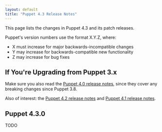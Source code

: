 ```yaml
---
layout: default
title: "Puppet 4.3 Release Notes"
---
```





This page lists the changes in Puppet 4.3 and its patch releases.

Puppet's version numbers use the format X.Y.Z, where:

* X must increase for major backwards-incompatible changes
* Y may increase for backwards-compatible new functionality
* Z may increase for bug fixes

## If You're Upgrading from Puppet 3.x

Make sure you also read the [Puppet 4.0 release notes](/puppet/4.0/reference/release_notes.html), since they cover any breaking changes since Puppet 3.8.

Also of interest: the [Puppet 4.2 release notes](/puppet/4.2/reference/release_notes.html) and [Puppet 4.1 release notes](/puppet/4.1/reference/release_notes.html).

## Puppet 4.3.0

TODO
